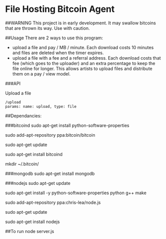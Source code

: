 File Hosting Bitcoin Agent
====

##WARNING
This project is in early development. It may swallow bitcoins that are thrown its way. Use with caution.


##Usage
There are 2 ways to use this program:
 - upload a file and pay / MB / minute. Each download costs 10 minutes and files are deleted when the timer expires.
 - upload a file with a fee and a referral address. Each download costs that fee (which goes to the uploader) and an extra percentage to keep the file online for longer. This allows artists to upload files and distribute them on a pay / view model.

###API

Upload a file
```
/upload
params: name: upload, type: file
```



##Dependancies:

###bitcoind
sudo apt-get install python-software-properties

sudo add-apt-repository ppa:bitcoin/bitcoin

sudo apt-get update

sudo apt-get install bitcoind

mkdir ~/.bitcoin/

###mongodb
sudo apt-get install mongodb

###nodejs
sudo apt-get update

sudo apt-get install -y python-software-properties python g++ make

sudo add-apt-repository ppa:chris-lea/node.js

sudo apt-get update

sudo apt-get install nodejs

##To run
node server.js

